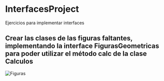 # InterfacesProject
Ejercicios para implementar interfaces

## Crear las clases de las figuras faltantes, implementando la interface FigurasGeometricas para poder utilizar el método calc de la clase Calculos

![Figuras](https://raw.githubusercontent.com/jcgeneration/InterfacesProject/master/area_perimetro_poligono.jpg "Figuras Geométricas")

